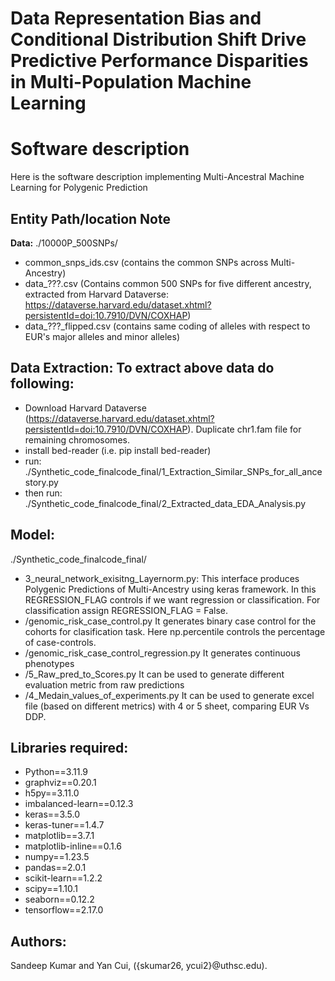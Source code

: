 # Data Representation Bias and Conditional Distribution Shift Drive Predictive Performance Disparities in Multi-Population Machine Learning


# Software description
Here is the software description implementing Multi-Ancestral Machine Learning for Polygenic Prediction

## Entity Path/location Note
**Data:** ./10000P_500SNPs/
- common_snps_ids.csv (contains the common SNPs across Multi-Ancestry)
- data_???.csv (Contains common 500 SNPs for five different ancestry, extracted from Harvard Dataverse: https://dataverse.harvard.edu/dataset.xhtml?persistentId=doi:10.7910/DVN/COXHAP)
- data_???_flipped.csv (contains same coding of alleles with respect to EUR's major alleles and minor alleles)

## Data Extraction: To extract above data do following: 
- Download Harvard Dataverse (https://dataverse.harvard.edu/dataset.xhtml?persistentId=doi:10.7910/DVN/COXHAP). Duplicate chr1.fam file for remaining chromosomes.
- install bed-reader (i.e. pip install bed-reader)
- run: ./Synthetic_code_finalcode_final/1_Extraction_Similar_SNPs_for_all_ancestory.py
- then run: ./Synthetic_code_finalcode_final/2_Extracted_data_EDA_Analysis.py

## Model:
./Synthetic_code_finalcode_final/
- 3_neural_network_exisitng_Layernorm.py:  This interface produces Polygenic Predictions of Multi-Ancestry using keras framework. In this REGRESSION_FLAG controls if we want regression or classification. For classification assign REGRESSION_FLAG = False.
- /genomic_risk_case_control.py It generates binary case control for the cohorts for clasification task. Here np.percentile controls the percentage of case-controls.
- /genomic_risk_case_control_regression.py It generates continuous phenotypes
- /5_Raw_pred_to_Scores.py It can be used to generate different evaluation metric from raw predictions
- /4_Medain_values_of_experiments.py It can be used to generate excel file (based on different metrics) with 4 or 5 sheet, comparing EUR Vs DDP.

## Libraries required:
- Python==3.11.9
- graphviz==0.20.1
- h5py==3.11.0
- imbalanced-learn==0.12.3
- keras==3.5.0
- keras-tuner==1.4.7
- matplotlib==3.7.1
- matplotlib-inline==0.1.6
- numpy==1.23.5
- pandas==2.0.1
- scikit-learn==1.2.2
- scipy==1.10.1
- seaborn==0.12.2
- tensorflow==2.17.0

## Authors:
Sandeep Kumar and Yan Cui, ({skumar26, ycui2}@uthsc.edu).
  

